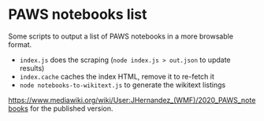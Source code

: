 # PAWS notebooks list

Some scripts to output a list of PAWS notebooks in a more browsable format.

- `index.js` does the scraping (`node index.js > out.json` to update results)
- `index.cache` caches the index HTML, remove it to re-fetch it
- `node notebooks-to-wikitext.js` to generate the wikitext listings

https://www.mediawiki.org/wiki/User:JHernandez_(WMF)/2020_PAWS_notebooks for the
published version.
